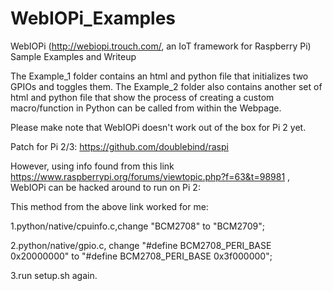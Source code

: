 # WebIOPi_Examples
WebIOPi (http://webiopi.trouch.com/, an IoT framework for Raspberry Pi) Sample Examples and Writeup

The Example_1 folder contains an html and python file that initializes two GPIOs and toggles them.
The Example_2 folder also contains another set of html and python file that show the process of creating a custom macro/function in Python can be called from within the Webpage.

Please make note that WebIOPi doesn't work out of the box for Pi 2 yet. 

Patch for Pi 2/3: https://github.com/doublebind/raspi

However, using info found from this link https://www.raspberrypi.org/forums/viewtopic.php?f=63&t=98981  , WebIOPi can be hacked around to run on Pi 2:

This method from the above link worked for me:

1.python/native/cpuinfo.c,change "BCM2708" to "BCM2709";

2.python/native/gpio.c, change "#define BCM2708_PERI_BASE 0x20000000" to "#define BCM2708_PERI_BASE 0x3f000000";

3.run setup.sh again.

